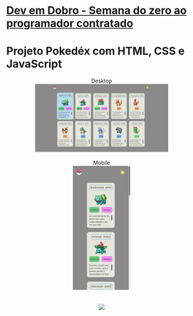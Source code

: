 # [Dev em Dobro - Semana do zero ao programador contratado](https://devemdobro.com/evento/?li10_utm_source=youtube&li10_utm_campaign=organico&li10_utm_medium=youtube&li10_utm_content=video-conteudo&li10_utm_term=video)  

# Projeto Pokedéx com HTML, CSS e JavaScript  

<div align="center"> Desktop  <br />
<img src="https://github.com/patyfil/pokemon/blob/main/src/img/desktop1.jpg" width="70%" /> 
<div/>

<br />
  
<div align="center"> Mobile  <br />
<img src="https://github.com/patyfil/pokemon/blob/main/src/img/mobile1.jpg" width="30%" /> 
<div/>

<br />
<br />
<div align="center">
<img src="https://github.com/patyfil/pokemon/assets/41968938/ead25766-2bc6-4c6a-af7a-7e05a729905e" width="50%" />
<div/>
